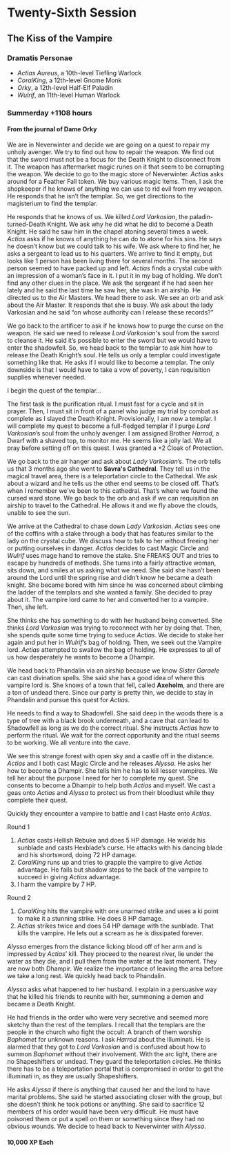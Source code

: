 # Twenty-Sixth Session

## The Kiss of the Vampire

### Dramatis Personae

- *Actias Aureus*, a 10th-level Tiefling Warlock
- *CoralKing*, a 12th-level Gnome Monk
- *Orky*, a 12th-level Half-Elf Paladin
- *Wulrif*, an 11th-level Human Warlock

### Summerday +1108 hours

#### From the journal of Dame Orky

We are in Neverwinter and decide we are going on a quest to repair my unholy avenger. We try to find out how to repair the weapon. We find out that the sword must not be a focus for the Death Knight to disconnect from it. The weapon has aftermarket magic runes on it that seem to be corrupting the weapon. We decide to go to the magic store of Neverwinter. *Actias* asks around for a Feather Fall token. We buy various magic items. Then, I ask the shopkeeper if he knows of anything we can use to rid evil from my weapon. He responds that he isn’t the templar. So, we get directions to the magisterium to find the templar.

He responds that he knows of us. We killed *Lord Varkosian*, the paladin-turned-Death Knight. We ask why he did what he did to become a Death Knight. He said he saw him in the chapel atoning several times a week. *Actias* asks if he knows of anything he can do to atone for his sins. He says he doesn’t know but we could talk to his wife. We ask where to find her, he asks a sergeant to lead us to his quarters. We arrive to find it empty, but looks like 1 person has been living there for several months. The second person seemed to have packed up and left. *Actias* finds a crystal cube with an impression of a woman’s face in it. I put it in my bag of holding. We don’t find any other clues in the place. We ask the sergeant if he had seen her lately and he said the last time he saw her, she was in an airship. He directed us to the Air Masters. We head there to ask. We see an orb and ask about the Air Master. It responds that she is busy. We ask about the lady Varkosian and he said “on whose authority can I release these records?”

We go back to the artificer to ask if he knows how to purge the curse on the weapon. He said we need to release *Lord Varkosian*'s soul from the sword to cleanse it. He said it’s possible to enter the sword but we would have to enter the shadowfell. So, we head back to the templar to ask him how to release the Death Knight’s soul. He tells us only a templar could investigate something like that. He asks if I would like to become a templar. The only downside is that I would have to take a vow of poverty, I can requisition supplies whenever needed.

I begin the quest of the templar…

The first task is the purification ritual. I must fast for a cycle and sit in prayer. Then, I must sit in front of a panel who judge my trial by combat as complete as I slayed the Death Knight. Provisionally, I am now a templar. I will complete my quest to become a full-fledged templar if I purge *Lord Varkosian*’s soul from the unholy avenger. I am assigned Brother *Harrod*, a Dwarf with a shaved top, to monitor me. He seems like a jolly lad. We all pray before setting off on this quest. I was granted a +2 Cloak of Protection.

We go back to the air hanger and ask about *Lady Varkosian*’s. The orb tells us that 3 months ago she went to **Savra's Cathedral**. They tell us in the magical travel area, there is a teleportation circle to the Cathedral. We ask about a wizard and he tells us the other end seems to be closed off. That’s when I remember we’ve been to this cathedral. That’s where we found the cursed ward stone. We go back to the orb and ask if we can requisition an airship to travel to the Cathedral. He allows it and we fly above the clouds, unable to see the sun.

We arrive at the Cathedral to chase down *Lady Varkosian*. *Actias* sees one of the coffins with a stake through a body that has features similar to the lady on the crystal cube. We discuss how to talk to her without freeing her or putting ourselves in danger. *Actias* decides to cast Magic Circle and *Wulrif* uses mage hand to remove the stake. She FREAKS OUT and tries to escape by hundreds of methods. She turns into a fairly attractive woman, sits down, and smiles at us asking what we need. She said she hasn’t been around the Lord until the spring rise and didn’t know he became a death knight. She became bored with him since he was concerned about climbing the ladder of the templars and she wanted a family. She decided to pray about it. The vampire lord came to her and converted her to a vampire. Then, she left.

She thinks she has something to do with her husband being converted. She thinks *Lord Varkosian* was trying to reconnect with her by doing that. Then, she spends quite some time trying to seduce *Actias*. We decide to stake her again and put her in *Wulrif*’s bag of holding. Then, we seek out the Vampire lord. *Actias* attempted to swallow the bag of holding. He expresses to all of us how desperately he wants to become a Dhampir.

We head back to Phandalin via an airship because we know *Sister Garaele* can cast divination spells. She said she has a good idea of where this vampire lord is. She knows of a town that fell, called **Axeholm**, and there are a ton of undead there. Since our party is pretty thin, we decide to stay in Phandalin and pursue this quest for *Actias*.

He needs to find a way to Shadowfell. She said deep in the woods there is a type of tree with a black brook underneath, and a cave that can lead to Shadowfell as long as we do the correct ritual. She instructs *Actias* how to perform the ritual. We wait for the correct opportunity and the ritual seems to be working. We all venture into the cave.

We see this strange forest with open sky and a castle off in the distance. *Actias* and I both cast Magic Circle and he releases *Alyssa*. He asks her how to become a Dhampir. She tells him he has to kill lesser vampires. We tell her about the purpose I need for her to complete my quest. She consents to become a Dhampir to help both *Actias* and myself. We cast a geas onto *Actias* and *Alyssa* to protect us from their bloodlust while they complete their quest.

Quickly they encounter a vampire to battle and I cast Haste onto *Actias*.

Round 1

1. *Actias* casts Hellish Rebuke and does 5 HP damage. He wields his sunblade and casts Hexblade’s curse. He attacks with his dancing blade and his shortsword, doing 72 HP damage.
2. *CoralKing* runs up and tries to grapple the vampire to give *Actias* advantage. He fails but shadow steps to the back of the vampire to succeed in giving *Actias* advantage.
3. I harm the vampire by 7 HP.

Round 2

1. *CoralKing* hits the vampire with one unarmed strike and uses a ki point to make it a stunning strike. He does 8 HP damage.
2. *Actias* strikes twice and does 54 HP damage with the sunblade. That kills the vampire. He lets out a scream as he is dissipated forever.

*Alyssa* emerges from the distance licking blood off of her arm and is impressed by *Actias*’ kill. They proceed to the nearest river, lie under the water as they die, and I pull them from the water at the last moment. They are now both Dhampir. We realize the importance of leaving the area before we take a long rest. We quickly head back to Phandalin.

*Alyssa* asks what happened to her husband. I explain in a persuasive way that he killed his friends to reunite with her, summoning a demon and became a Death Knight.

He had friends in the order who were very secretive and seemed more sketchy than the rest of the templars. I recall that the templars are the people in the church who fight the occult. A branch of them worship *Baphomet* for unknown reasons. I ask *Harrod* about the Illuminati. He is alarmed that they got to *Lord Varkosian* and is confused about how to summon *Baphomet* without their involvement. With the arc light, there are no Shapeshifters or undead. They guard the teleportation circles. He thinks there has to be a teleportation portal that is compromised in order to get the illuminati in, as they are usually Shapeshifters.

He asks *Alyssa* if there is anything that caused her and the lord to have marital problems. She said he started associating closer with the group, but she doesn’t think he took potions or anything. She said to sacrifice 12 members of his order would have been very difficult. He must have poisoned them or put a spell on them or something since they had no obvious wounds. We decide to head back to Neverwinter with *Alyssa*.

#### 10,000 XP Each
